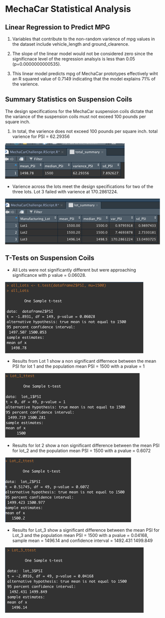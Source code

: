 # MechaCar Statistical Analysis

## Linear Regression to Predict MPG

1. Variables that contribute to the non-random varience of mpg values in the dataset include vehicle_length and ground_clearence.

2. The slope of the linear model would not be considered zero since the significnace level of the regression analsyis is less than 0.05 
(p=0.0000000000535). 

3. This linear model predicts mpg of MechaCar prototypes effectively wiht an R squared value of 0.7149 indicating that the model explains 71% of the varience. 

## Summary Statistics on Suspension Coils


The design specifications for the MechaCar suspension coils dictate that the variance of the suspension coils must not exceed 100 pounds per square inch. 

1. In total, the varience does not exceed 100 pounds per square inch. total varience for PSI = 62.29356

![Total_Summary](https://raw.githubusercontent.com/asanchez116/MechaCar_Statistical_Analysis/main/Resources/total_summary_screenshot.png)
* Varience across the lots meet the design specifications for two of the three lots. Lot 3 failed with varience at 170.2861224.   

![Lot_Summary](https://raw.githubusercontent.com/asanchez116/MechaCar_Statistical_Analysis/main/Resources/lot_summary_screenshot.png)

## T-Tests on Suspension Coils

* All Lots were not significantly different but were approaching significance with p value = 0.06028. 



![All_Lots_ttest](https://raw.githubusercontent.com/asanchez116/MechaCar_Statistical_Analysis/main/Resources/All_Lots_ttest.png)

* Results from Lot 1 show a non significant differnece between the mean PSI for lot 1 and the population mean PSI = 1500 with a pvalue = 1

![Lot_1_ttest](https://raw.githubusercontent.com/asanchez116/MechaCar_Statistical_Analysis/main/Resources/Lot_1_ttest.png)

* Results for lot 2 show a non significant difference between the mean PSI for lot_2 and the population mean PSI = 1500 with a pvalue = 0.6072

![Lot_2_ttest](https://raw.githubusercontent.com/asanchez116/MechaCar_Statistical_Analysis/main/Resources/lot_2_ttest.png)

* Results for Lot_3 show a significant difference between the mean PSI for Lot_3 and the population mean PSI = 1500 with a pvalue = 0.04168, sample mean = 1496.14 and confidence interval = 1492.431 1499.849

![Lot_3_ttest](https://raw.githubusercontent.com/asanchez116/MechaCar_Statistical_Analysis/main/Resources/Lot_3_ttest.png)

  
